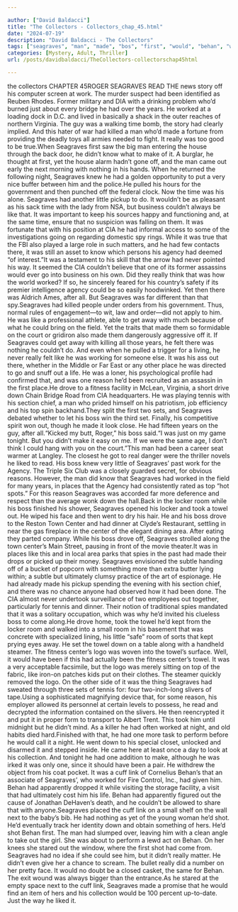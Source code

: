 ```yaml
---

author: ["David Baldacci"]
title: "The Collectors - Collectors_chap_45.html"
date: "2024-07-19"
description: "David Baldacci - The Collectors"
tags: ["seagraves", "man", "made", "bos", "first", "would", "behan", "worked", "really", "like", "one", "could", "towel", "center", "year", "time", "yet", "cia", "agency", "reason", "drove", "set", "room", "read", "know"]
categories: [Mystery, Adult, Thriller]
url: /posts/davidbaldacci/TheCollectors-collectorschap45html

---
```


the collectors
CHAPTER 45ROGER SEAGRAVES READ THE news story off his computer screen at work. The murder suspect had been identified as Reuben Rhodes. Former military and DIA with a drinking problem who’d burned just about every bridge he had over the years. He worked at a loading dock in D.C. and lived in basically a shack in the outer reaches of northern Virginia. The guy was a walking time bomb, the story had clearly implied. And this hater of war had killed a man who’d made a fortune from providing the deadly toys all armies needed to fight. It really was too good to be true.When Seagraves first saw the big man entering the house through the back door, he didn’t know what to make of it. A burglar, he thought at first, yet the house alarm hadn’t gone off, and the man came out early the next morning with nothing in his hands. When he returned the following night, Seagraves knew he had a golden opportunity to put a very nice buffer between him and the police.He pulled his hours for the government and then punched off the federal clock. Now the time was his alone. Seagraves had another little pickup to do. It wouldn’t be as pleasant as his sack time with the lady from NSA, but business couldn’t always be like that. It was important to keep his sources happy and functioning and, at the same time, ensure that no suspicion was falling on them. It was fortunate that with his position at CIA he had informal access to some of the investigations going on regarding domestic spy rings. While it was true that the FBI also played a large role in such matters, and he had few contacts there, it was still an asset to know which persons his agency had deemed “of interest.”It was a testament to his skill that the arrow had never pointed his way. It seemed the CIA couldn’t believe that one of its former assassins would ever go into business on his own. Did they really think that was how the world worked? If so, he sincerely feared for his country’s safety if its premier intelligence agency could be so easily hoodwinked. Yet then there was Aldrich Ames, after all. But Seagraves was far different than that spy.Seagraves had killed people under orders from his government. Thus, normal rules of engagement—to wit, law and order—did not apply to him. He was like a professional athlete, able to get away with much because of what he could bring on the field. Yet the traits that made them so formidable on the court or gridiron also made them dangerously aggressive off it. If Seagraves could get away with killing all those years, he felt there was nothing he couldn’t do. And even when he pulled a trigger for a living, he never really felt like he was working for someone else. It was his ass out there, whether in the Middle or Far East or any other place he was directed to go and snuff out a life. He was a loner, his psychological profile had confirmed that, and was one reason he’d been recruited as an assassin in the first place.He drove to a fitness facility in McLean, Virginia, a short drive down Chain Bridge Road from CIA headquarters. He was playing tennis with his section chief, a man who prided himself on his patriotism, job efficiency and his top spin backhand.They split the first two sets, and Seagraves debated whether to let his boss win the third set. Finally, his competitive spirit won out, though he made it look close. He had fifteen years on the guy, after all.“Kicked my butt, Roger,” his boss said.“I was just on my game tonight. But you didn’t make it easy on me. If we were the same age, I don’t think I could hang with you on the court.”This man had been a career seat warmer at Langley. The closest he got to real danger were the thriller novels he liked to read. His boss knew very little of Seagraves’ past work for the Agency. The Triple Six Club was a closely guarded secret, for obvious reasons. However, the man did know that Seagraves had worked in the field for many years, in places that the Agency had consistently rated as top “hot spots.” For this reason Seagraves was accorded far more deference and respect than the average wonk down the hall.Back in the locker room while his boss finished his shower, Seagraves opened his locker and took a towel out. He wiped his face and then went to dry his hair. He and his boss drove to the Reston Town Center and had dinner at Clyde’s Restaurant, settling in near the gas fireplace in the center of the elegant dining area. After eating they parted company. While his boss drove off, Seagraves strolled along the town center’s Main Street, pausing in front of the movie theater.It was in places like this and in local area parks that spies in the past had made their drops or picked up their money. Seagraves envisioned the subtle handing off of a bucket of popcorn with something more than extra butter lying within; a subtle but ultimately clumsy practice of the art of espionage. He had already made his pickup spending the evening with his section chief, and there was no chance anyone had observed how it had been done. The CIA almost never undertook surveillance of two employees out together, particularly for tennis and dinner. Their notion of traditional spies mandated that it was a solitary occupation, which was why he’d invited his clueless boss to come along.He drove home, took the towel he’d kept from the locker room and walked into a small room in his basement that was concrete with specialized lining, his little “safe” room of sorts that kept prying eyes away. He set the towel down on a table along with a handheld steamer. The fitness center’s logo was woven into the towel’s surface. Well, it would have been if this had actually been the fitness center’s towel. It was a very acceptable facsimile, but the logo was merely sitting on top of the fabric, like iron-on patches kids put on their clothes. The steamer quickly removed the logo. On the other side of it was the thing Seagraves had sweated through three sets of tennis for: four two-inch-long slivers of tape.Using a sophisticated magnifying device that, for some reason, his employer allowed its personnel at certain levels to possess, he read and decrypted the information contained on the slivers. He then reencrypted it and put it in proper form to transport to Albert Trent. This took him until midnight but he didn’t mind. As a killer he had often worked at night, and old habits died hard.Finished with that, he had one more task to perform before he would call it a night. He went down to his special closet, unlocked and disarmed it and stepped inside. He came here at least once a day to look at his collection. And tonight he had one addition to make, although he was irked it was only one, since it should have been a pair. He withdrew the object from his coat pocket. It was a cuff link of Cornelius Behan’s that an associate of Seagraves’, who worked for Fire Control, Inc., had given him. Behan had apparently dropped it while visiting the storage facility, a visit that had ultimately cost him his life. Behan had apparently figured out the cause of Jonathan DeHaven’s death, and he couldn’t be allowed to share that with anyone.Seagraves placed the cuff link on a small shelf on the wall next to the baby’s bib. He had nothing as yet of the young woman he’d shot. He’d eventually track her identity down and obtain something of hers. He’d shot Behan first. The man had slumped over, leaving him with a clean angle to take out the girl. She was about to perform a lewd act on Behan. On her knees she stared out the window, where the first shot had come from. Seagraves had no idea if she could see him, but it didn’t really matter. He didn’t even give her a chance to scream. The bullet really did a number on her pretty face. It would no doubt be a closed casket, the same for Behan. The exit wound was always bigger than the entrance.As he stared at the empty space next to the cuff link, Seagraves made a promise that he would find an item of hers and his collection would be 100 percent up-to-date. Just the way he liked it.